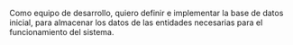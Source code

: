 Como equipo de desarrollo, quiero definir e implementar la base de datos inicial, para almacenar los datos de las entidades necesarias para el funcionamiento del sistema.